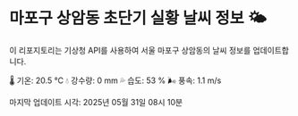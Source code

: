 
# 마포구 상암동 초단기 실황 날씨 정보 🌤️

이 리포지토리는 기상청 API를 사용하여 서울 마포구 상암동의 날씨 정보를 업데이트합니다. 

🌡️ 기온: 20.5 ℃
💧 강수량: 0 mm
💦 습도: 53 %
🌬️ 풍속: 1.1 m/s

마지막 업데이트 시각: 2025년 05월 31일 08시 10분    
